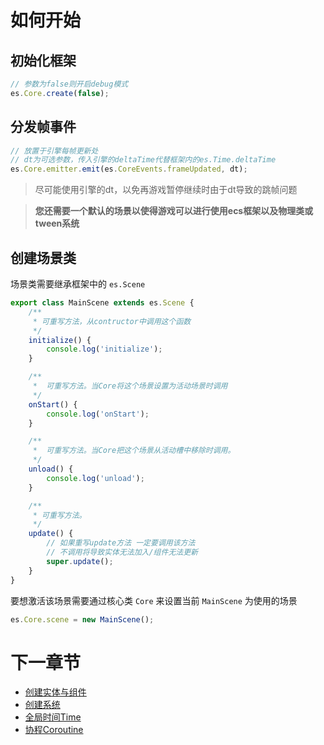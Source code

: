 # 如何开始

## 初始化框架

```typescript
// 参数为false则开启debug模式
es.Core.create(false);
```

## 分发帧事件

```typescript
// 放置于引擎每帧更新处
// dt为可选参数，传入引擎的deltaTime代替框架内的es.Time.deltaTime
es.Core.emitter.emit(es.CoreEvents.frameUpdated, dt);
```

> 尽可能使用引擎的dt，以免再游戏暂停继续时由于dt导致的跳帧问题

> **您还需要一个默认的场景以使得游戏可以进行使用ecs框架以及物理类或tween系统**

## 创建场景类

场景类需要继承框架中的 `es.Scene`

```typescript
export class MainScene extends es.Scene {
    /**
     * 可重写方法，从contructor中调用这个函数
     */
    initialize() {
        console.log('initialize');
    }

    /**
     *  可重写方法。当Core将这个场景设置为活动场景时调用
     */
    onStart() {
        console.log('onStart');
    }

    /**
     *  可重写方法。当Core把这个场景从活动槽中移除时调用。
     */
    unload() {
        console.log('unload');
    }

    /**
     * 可重写方法。
     */
    update() {
        // 如果重写update方法 一定要调用该方法
        // 不调用将导致实体无法加入/组件无法更新
        super.update();
    }
}
```

要想激活该场景需要通过核心类 `Core` 来设置当前 `MainScene` 为使用的场景

```typescript
es.Core.scene = new MainScene();
```

# 下一章节
- [创建实体与组件](create_entity_component.md)
- [创建系统](system.md)
- [全局时间Time](time.md)
- [协程Coroutine](coroutine.md)